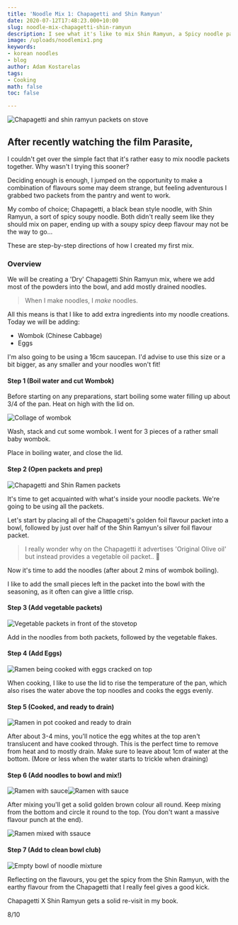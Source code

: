 ```yaml
---
title: 'Noodle Mix 1: Chapagetti and Shin Ramyun'
date: 2020-07-12T17:48:23.000+10:00
slug: noodle-mix-chapagetti-shin-ramyun
description: I see what it's like to mix Shin Ramyun, a Spicy noodle packet with Chapagetti. It's a quick and easy guide to follow along at home to have a delicious lunch or dinner.
image: /uploads/noodlemix1.png
keywords:
- korean noodles
- blog
author: Adam Kostarelas
tags:
- Cooking
math: false
toc: false

---
```

![Chapagetti and shin ramyun packets on stove](/uploads/dsf2117.JPG "Noodle Packets overview")

## After recently watching the film Parasite,

I couldn't get over the simple fact that it's rather easy to mix noodle packets together. Why wasn't I trying this sooner?

Deciding enough is enough, I jumped on the opportunity to make a combination of flavours some may deem strange, but feeling adventurous I grabbed two packets from the pantry and went to work.

My combo of choice; Chapagetti, a black bean style noodle, with Shin Ramyun, a sort of spicy soupy noodle. Both didn't really seem like they should mix on paper, ending up with a soupy spicy deep flavour may not be the way to go...

These are step-by-step directions of how I created my first mix.

### Overview

We will be creating a 'Dry' Chapagetti Shin Ramyun mix, where we add most of the powders into the bowl, and add mostly drained noodles.

> When I make noodles, I _make_ noodles.

All this means is that I like to add extra ingredients into my noodle creations. Today we will be adding:

* Wombok (Chinese Cabbage)
* Eggs

I'm also going to be using a 16cm saucepan. I'd advise to use this size or a bit bigger, as any smaller and your noodles won't fit!

#### Step 1 (Boil water and cut Wombok)

Before starting on any preparations, start boiling some water filling up about 3/4 of the pan. Heat on high with the lid on.

![Collage of wombok](/uploads/wombok-collage.jpg "Wombok preparation step collage")

Wash, stack and cut some wombok. I went for 3 pieces of a rather small baby wombok.

Place in boiling water, and close the lid.

#### Step 2 (Open packets and prep)

![Chapagetti and Shin Ramen packets](/uploads/dsf2134.JPG "Ramen packets")

It's time to get acquainted with what's inside your noodle packets. We're going to be using all the packets.

Let's start by placing all of the Chapagetti's golden foil flavour packet into a bowl, followed by just over half of the Shin Ramyun's silver foil flavour packet.

> I really wonder why on the Chapagetti it advertises 'Original Olive oil' but instead provides a vegetable oil packet.. 🤔

Now it's time to add the noodles (after about 2 mins of wombok boiling).

I like to add the small pieces left in the packet into the bowl with the seasoning, as it often can give a little crisp.

#### Step 3 (Add vegetable packets)

![Vegetable packets in front of the stovetop](/uploads/dsf2136.JPG "Vegetable packets on stove")

Add in the noodles from both packets, followed by the vegetable flakes.

#### Step 4 (Add Eggs)

![Ramen being cooked with eggs cracked on top](/uploads/dsf2138.JPG "Ramen with eggs added")

When cooking, I like to use the lid to rise the temperature of the pan, which also rises the water above the top noodles and cooks the eggs evenly.

#### Step 5 (Cooked, and ready to drain)

![Ramen in pot cooked and ready to drain](/uploads/dsf2141.JPG "Cooked ramen")

After about 3-4 mins, you'll notice the egg whites at the top aren't translucent and have cooked through. This is the perfect time to remove from heat and to mostly drain. Make sure to leave about 1cm of water at the bottom. (More or less when the water starts to trickle when draining)

#### Step 6 (Add noodles to bowl and mix!)

![Ramen with sauce](/uploads/dsf2142.JPG)![Ramen with sauce](/uploads/dsf2149.JPG)

After mixing you'll get a solid golden brown colour all round. Keep mixing from the bottom and circle it round to the top. (You don't want a massive flavour punch at the end).

![Ramen mixed with ssauce](/uploads/dsf2157.JPG)

#### Step 7 (Add to clean bowl club)

![Empty bowl of noodle mixture](/uploads/dsf2159.JPG)

Reflecting on the flavours, you get the spicy from the Shin Ramyun, with the earthy flavour from the Chapagetti that I really feel gives a good kick.

Chapagetti X Shin Ramyun gets a solid re-visit in my book.

8/10